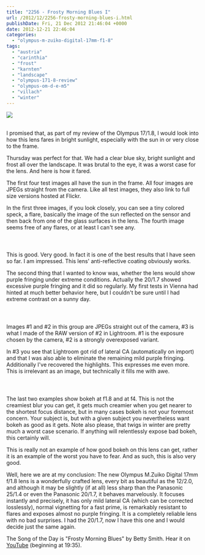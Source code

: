 ```yaml
---
title: "2256 - Frosty Morning Blues I"
url: /2012/12/2256-frosty-morning-blues-i.html
publishDate: Fri, 21 Dec 2012 21:46:04 +0000
date: 2012-12-21 22:46:04
categories: 
  - "olympus-m-zuiko-digital-17mm-f1-8"
tags: 
  - "austria"
  - "carinthia"
  - "frost"
  - "karnten"
  - "landscape"
  - "olympus-171-8-review"
  - "olympus-om-d-e-m5"
  - "villach"
  - "winter"
---
```

<div class="container">
<div class="center"><a target="_blank" href="https://d25zfm9zpd7gm5.cloudfront.net/1200x1200/2012/20121220_094456_lr.jpg"><img src="https://d25zfm9zpd7gm5.cloudfront.net/0600x0600/2012/20121220_094456_lr.jpg" /></a></div>
</div>
<br />

I promised that, as part of my review of the Olympus 17/1.8, I would look into how this lens fares in bright sunlight, especially with the sun in or very close to the frame.

<a target="_blank" href="http://farm9.staticflickr.com/8224/8295383270_ed2eee1b71_o_d.jpg"><img style="margin: 0pt 10px 0pt 0px; float: left;" src="https://d25zfm9zpd7gm5.cloudfront.net/0150x0150/2012/20121220_094159.JPG" alt="" border="0" /></a> Thursday was perfect for that. We had a clear blue sky, bright sunlight and frost all over the landscape. It was brutal to the eye, it was a worst case for the lens. And here is how it fared.

The first four test images all have the sun in the frame. All four images are JPEGs straight from the camera. Like all test images, they also link to full size versions hosted at Flickr.

In the first three images, if you look closely, you can see a tiny colored speck, a flare, basically the image of the sun reflected on the sensor and then back from one of the glass surfaces in the lens. The fourth image seems free of any flares, or at least I can't see any.

<div class="container">
<div class="center"><a target="_blank" href="http://farm9.staticflickr.com/8221/8294322855_0ca651843e_o_d.jpg"><img style="margin: 10pt 10px 10pt 10px;" src="https://d25zfm9zpd7gm5.cloudfront.net/0150x0150/2012/20121220_094237.JPG" alt="" border="0" /></a><a target="_blank" href="http://farm9.staticflickr.com/8503/8295372030_a8a32bfa4d_o_d.jpg"><img style="margin: 10pt 10px 10pt 10px;" src="https://d25zfm9zpd7gm5.cloudfront.net/0150x0150/2012/20121220_094251.JPG" alt="" border="0" /></a><a target="_blank" href="http://farm9.staticflickr.com/8216/8295354722_28bffcacb7_o_d.jpg"><img style="margin: 10pt 10px 10pt 10px;" src="https://d25zfm9zpd7gm5.cloudfront.net/0150x0150/2012/20121220_095337.JPG" alt="" border="0" /></a></div>
</div>

This is good. Very good. In fact it is one of the best results that I have seen so far. I am impressed. This lens' anti-reflective coating obviously works.

The second thing that I wanted to know was, whether the lens would show purple fringing under extreme conditions. Actually the 20/1.7 showed excessive purple fringing and it did so regularly. My first tests in Vienna had hinted at much better behavior here, but I couldn't be sure until I had extreme contrast on a sunny day.

<div class="container">
<div class="center"><a target="_blank" href="http://farm9.staticflickr.com/8075/8295366170_89f39b1da1_o_d.jpg"><img style="margin: 10pt 10px 10pt 10px;" src="https://d25zfm9zpd7gm5.cloudfront.net/0150x0150/2012/20121220_094903.JPG" alt="" border="0" /></a><a target="_blank" href="http://farm9.staticflickr.com/8213/8295360658_8b2a4f14e7_o_d.jpg"><img style="margin: 10pt 10px 10pt 10px;" src="https://d25zfm9zpd7gm5.cloudfront.net/0150x0150/2012/20121220_095010.JPG" alt="" border="0" /></a><a target="_blank" href="http://farm9.staticflickr.com/8499/8295344022_98c92879d4_o_d.jpg"><img style="margin: 10pt 10px 10pt 10px;" src="https://d25zfm9zpd7gm5.cloudfront.net/0150x0150/2012/20121220_095010_lr_plain.jpg" alt="" border="0" /></a></div>
</div>

Images #1 and #2 in this group are JPEGs straight out of the camera, #3 is what I made of the RAW version of #2 in Lightroom. #1 is the exposure chosen by the camera, #2 is a strongly overexposed variant.

In #3 you see that Lightroom got rid of lateral CA (automatically on import) and that I was also able to eliminate the remaining mild purple fringing. Additionally I've recovered the highlights. This expresses me even more. This is irrelevant as an image, but technically it fills me with awe.

<div class="container">
<div class="center"><a target="_blank" href="http://farm9.staticflickr.com/8357/8294294283_77d62b5d98_o_d.jpg"><img style="margin: 10pt 10px 10pt 10px;" src="https://d25zfm9zpd7gm5.cloudfront.net/0150x0150/2012/20121220_103148.JPG" alt="" border="0" /></a><a target="_blank" href="http://farm9.staticflickr.com/8071/8295340218_495390c1b3_o_d.jpg"><img style="margin: 10pt 10px 10pt 10px;" src="https://d25zfm9zpd7gm5.cloudfront.net/0150x0150/2012/20121220_103236.JPG" alt="" border="0" /></a></div>
</div>

The last two examples show bokeh at f1.8 and at f4. This is not the creamiest blur you can get, it gets much creamier when you get nearer to the shortest focus distance, but in many cases bokeh is not your foremost concern. Your subject is, but with a given subject you nevertheless want bokeh as good as it gets. Note also please, that twigs in winter are pretty much a worst case scenario. If anything will relentlessly expose bad bokeh, this certainly will.

This is really not an example of how good bokeh on this lens can get, rather it is an example of the worst you have to fear. And as such, this is also very good.

 Well, here we are at my conclusion: The new Olympus M.Zuiko Digital 17mm f/1.8 lens is a wonderfully crafted lens, every bit as beautiful as the 12/2.0, and although it may be slightly (if at all) less sharp than the Panasonic 25/1.4 or even the Panasonic 20/1.7, it behaves marvelously. It focuses instantly and precisely, it has only mild lateral CA (which can be corrected losslessly), normal vignetting for a fast prime, is remarkably resistant to flares and exposes almost no purple fringing. It is a completely reliable lens with no bad surprises. I had the 20/1.7, now I have this one and I would decide just the same again.

The Song of the Day is "Frosty Morning Blues" by Betty Smith. Hear it on <a href="http://www.youtube.com/watch?v=ChipFX1Dqac" target="_blank">YouTube</a> (beginning at 19:35).
